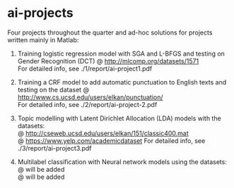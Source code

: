 ai-projects
================
Four projects throughout the quarter and ad-hoc solutions for projects 
written mainly in Matlab:

1. Training logistic regression model with SGA and L-BFGS and testing on
Gender Recognition (DCT) @ http://mlcomp.org/datasets/1571   
For detailed info, see ./1/report/ai-project1.pdf

2. Training a CRF model to add automatic punctuation to English texts and
testing on the dataset @ http://www.cs.ucsd.edu/users/elkan/punctuation/   
For detailed info, see ./2/report/ai-project-2.pdf

3. Topic modelling with Latent Dirichlet Allocation (LDA) models with the
datasets:  
@ http://cseweb.ucsd.edu/users/elkan/151/classic400.mat   
@ https://www.yelp.com/academicdataset
For detailed info, see ./3/report/ai-project3.pdf

4. Multilabel classification with Neural network models using the datasets:  
@ will be added   
@ will be added   
	
